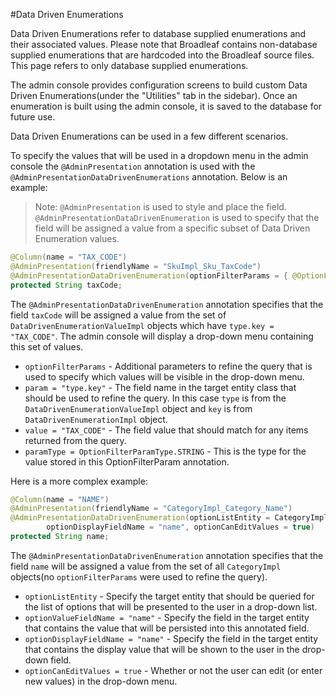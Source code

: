 #Data Driven Enumerations

Data Driven Enumerations refer to database supplied enumerations and their associated values.  Please note that Broadleaf contains non-database supplied enumerations that are hardcoded into the Broadleaf source files.  This page refers to only database supplied enumerations.

The admin console provides configuration screens to build custom Data Driven Enumerations(under the "Utilities" tab in the sidebar).  Once an enumeration is built using the admin console, it is saved to the database for future use.  

Data Driven Enumerations can be used in a few different scenarios.
  
To specify the values that will be used in a dropdown menu in the admin console the `@AdminPresentation` annotation is used with the `@AdminPresentationDataDrivenEnumerations` annotation.  Below is an example:

>Note:  `@AdminPresentation` is used to style and place the field.  `@AdminPresentationDataDrivenEnumeration` is used to specify that the field will be assigned a value from a specific subset of Data Driven Enumeration values.  

```java
@Column(name = "TAX_CODE")
@AdminPresentation(friendlyName = "SkuImpl_Sku_TaxCode")
@AdminPresentationDataDrivenEnumeration(optionFilterParams = { @OptionFilterParam(param = "type.key", value = "TAX_CODE", paramType = OptionFilterParamType.STRING) })
protected String taxCode;
```

The `@AdminPresentationDataDrivenEnumeration` annotation specifies that the field `taxCode` will be assigned a value from the set of `DataDrivenEnumerationValueImpl` objects which have `type.key = "TAX_CODE"`.  The admin console will display a drop-down menu containing this set of values.

+ `optionFilterParams` - Additional parameters to refine the query that is used to specify which values will be visible in the drop-down menu.
+ `param = "type.key"` - The field name in the target entity class that should be used to refine the query.  In this case `type` is from the `DataDrivenEnumerationValueImpl` object and `key` is from `DataDrivenEnumerationImpl` object.
+ `value = "TAX_CODE"` - The field value that should match for any items returned from the query.
+ `paramType = OptionFilterParamType.STRING` - This is the type for the value stored in this OptionFilterParam annotation.
 
Here is a more complex example:

```java
@Column(name = "NAME")
@AdminPresentation(friendlyName = "CategoryImpl_Category_Name")
@AdminPresentationDataDrivenEnumeration(optionListEntity = CategoryImpl.class, optionValueFieldName = "name", 
        optionDisplayFieldName = "name", optionCanEditValues = true)
protected String name;
```
The `@AdminPresentationDataDrivenEnumeration` annotation specifies that the field `name` will be assigned a value from the set of all `CategoryImpl` objects(no `optionFilterParams` were used to refine the query).

+ `optionListEntity` - Specify the target entity that should be queried for the list of options that will be presented to the user in a drop-down list.
+ `optionValueFieldName = "name"` - Specify the field in the target entity that contains the value that will be persisted into this annotated field.
+ `optionDisplayFieldName = "name"` - Specify the field in the target entity that contains the display value that will be shown to the user in the drop-down field.
+ `optionCanEditValues = true` - Whether or not the user can edit (or enter new values) in the drop-down menu.



